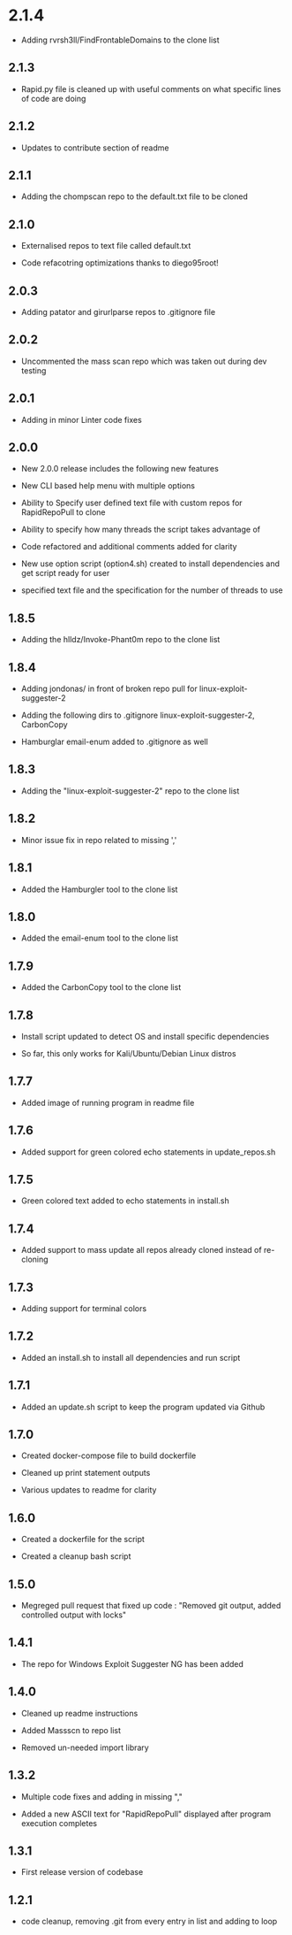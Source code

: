 # 2.1.4

- Adding rvrsh3ll/FindFrontableDomains to the clone list

## 2.1.3

- Rapid.py file is cleaned up with useful comments on what specific lines of code are doing

## 2.1.2

- Updates to contribute section of readme

## 2.1.1

- Adding the chompscan repo to the default.txt file to be cloned

## 2.1.0

- Externalised repos to text file called default.txt

- Code refacotring optimizations thanks to diego95root!

## 2.0.3

- Adding patator and girurlparse repos to .gitignore file

## 2.0.2

- Uncommented the mass scan repo which was taken out during dev testing

## 2.0.1

- Adding in minor Linter code fixes

## 2.0.0

- New 2.0.0 release includes the following new features

- New CLI based help menu with multiple options

- Ability to Specify user defined text file with custom repos for RapidRepoPull to clone

- Ability to specify how many threads the script takes advantage of

- Code refactored and additional comments added for clarity

- New use option script (option4.sh) created to install dependencies and get script ready for user

- specified text file and the specification for the number of threads to use

## 1.8.5

- Adding the hlldz/Invoke-Phant0m repo to the clone list

## 1.8.4

- Adding jondonas/ in front of broken repo pull for linux-exploit-suggester-2

- Adding the following dirs to .gitignore linux-exploit-suggester-2, CarbonCopy

- Hamburglar email-enum added to .gitignore as well

## 1.8.3

- Adding the "linux-exploit-suggester-2" repo to the clone list

## 1.8.2

- Minor issue fix in repo related to missing ','

## 1.8.1

- Added the Hamburgler tool to the clone list

## 1.8.0

- Added the email-enum tool to the clone list

## 1.7.9

- Added the CarbonCopy tool to the clone list

## 1.7.8

- Install script updated to detect OS and install specific dependencies

- So far, this only works for Kali/Ubuntu/Debian Linux distros

## 1.7.7

- Added image of running program in readme file

## 1.7.6

- Added support for green colored echo statements in update_repos.sh

## 1.7.5

- Green colored text added to echo statements in install.sh

## 1.7.4

- Added support to mass update all repos already cloned instead of re-cloning

## 1.7.3

- Adding support for terminal colors

## 1.7.2

- Added an install.sh to install all dependencies and run script

## 1.7.1

- Added an update.sh script to keep the program updated via Github

## 1.7.0

- Created docker-compose file to build dockerfile

- Cleaned up print statement outputs

- Various updates to readme for clarity

## 1.6.0

- Created a dockerfile for the script

- Created a cleanup bash script

## 1.5.0

- Megreged pull request that fixed up code : "Removed git output, added controlled output with locks"

## 1.4.1

- The repo for Windows Exploit Suggester NG has been added

## 1.4.0

- Cleaned up readme instructions

- Added Massscn to repo list

- Removed un-needed import library

## 1.3.2

- Multiple code fixes and adding in missing ","

- Added a new ASCII text for "RapidRepoPull" displayed after program execution completes

## 1.3.1

- First release version of codebase

## 1.2.1

- code cleanup, removing .git from every entry in list and adding to loop
